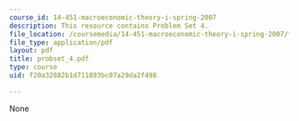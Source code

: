 ```yaml
---
course_id: 14-451-macroeconomic-theory-i-spring-2007
description: This resource contains Problem Set 4.
file_location: /coursemedia/14-451-macroeconomic-theory-i-spring-2007/f20a32882b1d711893bc07a29da2f498_probset_4.pdf
file_type: application/pdf
layout: pdf
title: probset_4.pdf
type: course
uid: f20a32882b1d711893bc07a29da2f498

---
```

None